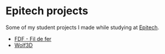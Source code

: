 # Epitech projects

Some of my student projects I made while studying at [Epitech](https://www.epitech.eu/).

- [FDF - Fil de fer](fdf)
- [Wolf3D](wolf3d)
